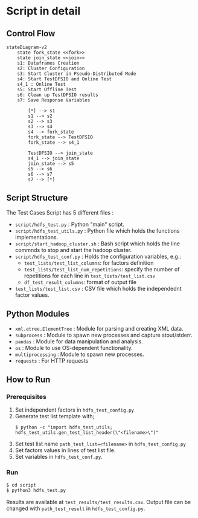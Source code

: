 # Script in detail

## Control Flow <a name="flow_control"></a>
```mermaid
stateDiagram-v2
    state fork_state <<fork>>
    state join_state <<join>>
    s1: Dataframes Creation
    s2: Cluster Configuration
    s3: Start Cluster in Pseudo-Distributed Mode
    s4: Start TestDFSIO and Online Test
    s4_1 : Online Test
    s5: Start Offline Test
    s6: Clean up TestDFSIO results
    s7: Save Response Variables
        
        [*] --> s1
        s1 --> s2
        s2 --> s3
        s3 --> s4
        s4 --> fork_state
        fork_state --> TestDFSIO
        fork_state --> s4_1

        TestDFSIO --> join_state
        s4_1 --> join_state
        join_state --> s5
        s5 --> s6
        s6 --> s7
        s7 --> [*]
```

## Script Structure <a name="script_struc"></a>
The Test Cases Script has 5 different files :
* `script/hdfs_test.py` : Python "main" script.
* `script/hdfs_test_utils.py` : Python file which holds the functions implementations.
* `script/start_hadoop_cluster.sh` : Bash script which holds the line commnds to stop and start the hadoop cluster.
* `script/hdfs_test_conf.py` : Holds the configuration variables, e.g.:
    * `test_lists/test_list_columns`: for factors definition
    * `test_lists/test_list_num_repetitions`: specify the number of repetitions for each line in `test_lists/test_list.csv`
    * `df_test_result_columns`: format of output file
* `test_lists/test_list.csv` : CSV file which holds the independednt factor values.

## Python Modules <a name="python_mod"></a>
* `xml.etree.ElementTree` : Module for parsing and creating XML data.
* `subprocess` : Module to spawn new processes and capture stout/stderr.
* `pandas` : Module for data manipulation and analysis.
* `os` : Module to use OS-dependent functionality.
* `multiprocessing` : Module to spawn new processes.
* `requests` : For HTTP requests

## How to Run <a name="run"></a>
### Prerequisites
1. Set independent factors in `hdfs_test_config.py`
2. Generate test list template with;
    ``` console
    $ python -c "import hdfs_test_utils; hdfs_test_utils.gen_test_list_header(\"<filename>\")"
    ```
3. Set test list name `path_test_list=<filename>` in `hdfs_test_config.py`
3. Set factors values in lines of test list file.
4. Set variables in `hdfs_test_conf.py`.

### Run
```bash
$ cd script
$ python3 hdfs_test.py
```
Results are available at `test_results/test_results.csv`. Output file can be changed with `path_test_result` in `hdfs_test_config.py`.